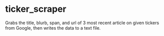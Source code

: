 # ticker_scraper
Grabs the title, blurb, span, and url of 3 most recent article on given tickers from Google, then writes the data to a text file.
